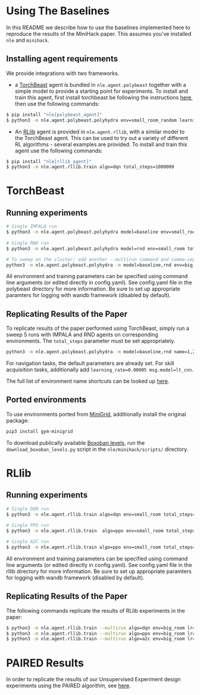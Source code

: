 # Using The Baselines

In this README we describe how to use the baselines implemented here to
reproduce the results of the MiniHack paper. This assumes you've installed `nle` and `minihack`.

## Installing agent requirements

We provide integrations with two frameworks.

* a [TorchBeast](https://github.com/facebookresearch/torchbeast) agent is
  bundled in `nle.agent.polybeast` together with a simple model to provide
  a starting point for experiments. To install and train this agent, first
  install torchbeast be following the instructions
  [here](https://github.com/facebookresearch/torchbeast#installing-polybeast),
  then use the following commands:
``` bash
$ pip install "nle[polybeast_agent]"
$ python3 -m nle.agent.polybeast.polyhydra env=small_room_random learning_rate=0.0001 use_lstm=true total_steps=1000000
```

* An [RLlib](https://github.com/ray-project/ray#rllib-quick-start) agent is
  provided in `nle.agent.rllib`, with a similar model to the TorchBeast agent.
  This can be used to try out a variety of different RL algorithms - several
  examples are provided. To install and train this agent use the following
  commands:
```bash
$ pip install "nle[rllib_agent]"
$ python3 -m nle.agent.rllib.train algo=dqn total_steps=1000000
```

# TorchBeast

## Running experiments

```bash
# Single IMPALA run
$ python3 -m nle.agent.polybeast.polyhydra model=baseline env=small_room total_steps=1000000
 
# Single RND run
$ python3 -m nle.agent.polybeast.polyhydra model=rnd env=small_room total_steps=1000000

# To sweep on the cluster: add another --multirun command and comma-separate values
python3 -m nle.agent.polybeast.polyhydra -m model=baseline,rnd env=big_room_random,big_room_monster total_steps=10000000
```

All environment and training parameters can be specified using command line arguments (or edited directly in config.yaml). See config.yaml file in the polybeast directory for more information. Be sure to set up appropriate paramters for logging with wandb framework (disabled by default).

## Replicating Results of the Paper

To replicate results of the paper performed using TorchBeast, simply run a sweep 5 runs with IMPALA and RND agents on corresponding environments. The `total_steps` parameter must be set appropriately.

```bash
python3 -m nle.agent.polybeast.polyhydra -m model=baseline,rnd name=1,2,3,4,5 env=big_room_random,big_room_monster total_steps=10000000
```

For navigation tasks, the default parameters are already set. For skill acquisition tasks, additionally add `learning_rate=0.00005 msg.model=lt_cnn`.

The full list of environment name shortcuts can be looked up [here](./env_names.yaml).

## Ported environments

To use environments ported from [MiniGrid](https://github.com/maximecb/gym-minigrid), additionally install the original package:
```bash
pip3 install gym-minigrid
```

To download publically available [Boxoban levels](https://github.com/deepmind/boxoban-levels), run the `download_boxoban_levels.py` script in the `nle/minihack/scripts/` directory.

# RLlib

## Running experiments

```bash
# Single DQN run
$ python3 -m nle.agent.rllib.train algo=dqn env=small_room total_steps=1000000 dqn.buffer_size=500000
 
# Single PPO run
$ python3 -m nle.agent.rllib.train  algo=ppo env=small_room total_steps=1000000 ppo.entropy_coeff=0.0001

# Single A2C run
$ python3 -m nle.agent.rllib.train algo=ppo env=small_room total_steps=1000000 a2c.entropy_coeff=0.0001
```

All environment and training parameters can be specified using command line arguments (or edited directly in config.yaml). See config.yaml file in the rllib directory for more information. Be sure to set up appropriate paramters for logging with wandb framework (disabled by default).


## Replicating Results of the Paper

The following commands replicate the results of RLlib experiments in the paper:

```bash
$ python3 -m nle.agent.rllib.train --multirun algo=dqn env=big_room lr=0.000001 seed=0,1,2,3,4 total_steps=10000000
$ python3 -m nle.agent.rllib.train --multirun algo=ppo env=big_room lr=0.00001 seed=0,1,2,3,4 total_steps=10000000
$ python3 -m nle.agent.rllib.train --multirun algo=a2c env=big_room lr=0.00001 seed=0,1,2,3,4 total_steps=10000000
```

# PAIRED Results

In order to replicate the results of our Unsupervised Experiment design experiments using the PAIRED algorithm, see [here](https://github.com/anonymouscollective/minihack-ued).


